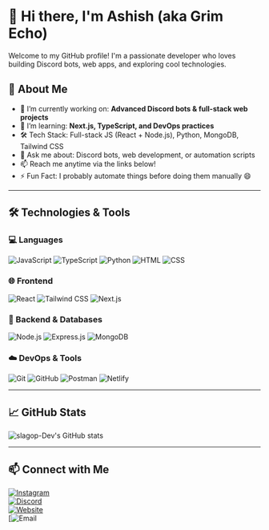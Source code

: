 # 👋 Hi there, I'm Ashish (aka Grim Echo)

Welcome to my GitHub profile! I'm a passionate developer who loves building Discord bots, web apps, and exploring cool technologies.

## 🚀 About Me

- 🔭 I’m currently working on: **Advanced Discord bots & full-stack web projects**
- 🌱 I’m learning: **Next.js, TypeScript, and DevOps practices**
- 🛠️ Tech Stack: Full-stack JS (React + Node.js), Python, MongoDB, Tailwind CSS
- 💬 Ask me about: Discord bots, web development, or automation scripts
- 📫 Reach me anytime via the links below!
- ⚡ Fun Fact: I probably automate things before doing them manually 😄

---

## 🛠️ Technologies & Tools

### 💻 Languages
![JavaScript](https://img.shields.io/badge/-JavaScript-F7DF1E?style=flat-square&logo=javascript&logoColor=black)
![TypeScript](https://img.shields.io/badge/-TypeScript-3178C6?style=flat-square&logo=typescript&logoColor=white)
![Python](https://img.shields.io/badge/-Python-3776AB?style=flat-square&logo=python&logoColor=white)
![HTML](https://img.shields.io/badge/-HTML5-E34F26?style=flat-square&logo=html5&logoColor=white)
![CSS](https://img.shields.io/badge/-CSS3-1572B6?style=flat-square&logo=css3&logoColor=white)

### 🌐 Frontend
![React](https://img.shields.io/badge/-React-61DAFB?style=flat-square&logo=react&logoColor=black)
![Tailwind CSS](https://img.shields.io/badge/-Tailwind_CSS-38B2AC?style=flat-square&logo=tailwind-css&logoColor=white)
![Next.js](https://img.shields.io/badge/-Next.js-000000?style=flat-square&logo=next.js&logoColor=white)

### 🧰 Backend & Databases
![Node.js](https://img.shields.io/badge/-Node.js-339933?style=flat-square&logo=node.js&logoColor=white)
![Express.js](https://img.shields.io/badge/-Express.js-000000?style=flat-square&logo=express&logoColor=white)
![MongoDB](https://img.shields.io/badge/-MongoDB-47A248?style=flat-square&logo=mongodb&logoColor=white)

### ☁️ DevOps & Tools
![Git](https://img.shields.io/badge/-Git-F05032?style=flat-square&logo=git&logoColor=white)
![GitHub](https://img.shields.io/badge/-GitHub-181717?style=flat-square&logo=github&logoColor=white)
![Postman](https://img.shields.io/badge/-Postman-FF6C37?style=flat-square&logo=postman&logoColor=white)
![Netlify](https://img.shields.io/badge/-Netlify-00C7B7?style=flat-square&logo=netlify&logoColor=white)

---

## 📈 GitHub Stats

![slagop-Dev's GitHub stats](https://github-readme-stats.vercel.app/api?username=slagop-Dev&show_icons=true&theme=tokyonight)

---

## 📫 Connect with Me

[![Instagram](https://img.shields.io/badge/-itz.ashish0_0-E4405F?style=flat-square&logo=instagram&logoColor=white)](https://instagram.com/itz.ashish0_0)  
[![Discord](https://img.shields.io/badge/-grim.echo-5865F2?style=flat-square&logo=discord&logoColor=white)](https://discord.com/users/grim.echo)  
[![Website](https://img.shields.io/badge/-itsgrim.netlify.app-000000?style=flat-square&logo=netlify&logoColor=white)](https://itsgrim.netlify.app)  
[![Email](https://img.shields.io/badge)
